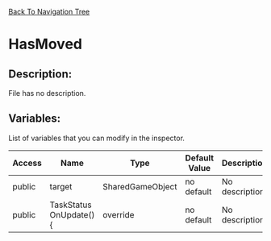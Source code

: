 [Back To Navigation Tree](https://wesleywh.github.io/githubpages/docs/navigation.html)
# HasMoved

## Description:
File has no description.

## Variables:
List of variables that you can modify in the inspector.

|Access|Name|Type|Default Value|Description|
|---|---|---|---|---|
|public|target|SharedGameObject|no default|No description.|
|public|TaskStatus OnUpdate() {|override|no default|No description.|
